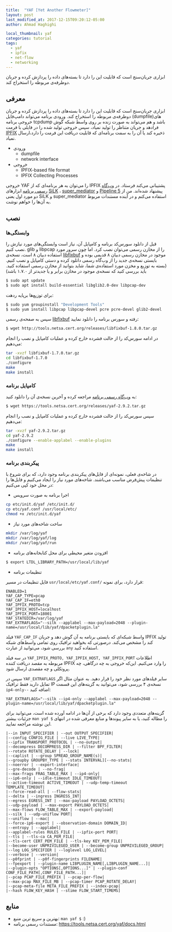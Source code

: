 ```yaml
---
title:  "YAF [Yet Another Flowmeter]"
layout: post
last_modified_at: 2017-12-15T09:20:12-05:00
author: Ahmad Haghighi

local_thumbnail: yaf
categories: tutorial
tags:
  - yaf
  - ipfix
  - net-flow
  - networking
---
```


ابزاری جریان‌سنج است که قابلیت این را دارد تا بسته‌های داده را پردازش کرده و جریان دوطرفه‌ی مربوطه را استخراج کند.

## معرفی

ابزاری جریان‌سنج است که قابلیت این را دارد تا بسته‌های داده را پردازش کرده و جریان دوطرفه‌ی مربوطه را استخراج کند.
ورودی برنامه می‌تواند دامپ‌فایل‌ (dumpfile)های خروجی برنامه tcpdump باشد و هم می‌تواند به صورت زنده بر روی واسط شبکه گوش فرادهد و جریان متناظر را تولید نمیاد،
سپس خروجی تولید شده را در فایلی با فرمت
[IPFIX][ipfix-official-page]
 ذخیره کند یا آن را به سمت برنامه‌ای که قابلیت دریافت این فرمت را دارد،‌ارسال نمیاد.

* ورودی
  - dumpfile
  - network interface
* خروجی
  - IPFIX-based file format
  - IPFIX Collecting Processes


خروجی YAF را می‌توان به هر برنامه‌ای که از IPFIX پشتیبانی می‌کند فرستاد. در
[وب‌گاه رسمی برنامه][yaf-official-page]
ابزار‌های
[SiLK][silk-official-page]
،
[super_mediator][super_mediator-official-page]
و
[Pipeline 5][pipline-official-page]
پیشنهاد شده‌اند.
من از دو مورد اول یعنی SiLK و super_mediator استفاده می‌کنم و در آینده مستندات مربوط به آن‌ها را خواهم نوشت.

## نصب

### وابستگی‌ها

قبل از دانلود سورس‌کد برنامه و کامپایل آن، نیاز است وابستگی‌های مورد نیازش را نصب کنیم. glib و libpcap را از مخازن رسمی می‌توان نصب کرد.
اما چون سرور مورد استفاده دبیان ۸ است، نسخه‌ی
[libfixbuf][fixbuff-official-page]
موجود در مخازن رسمی دبیان ۸ قدیمی بوده و بایستی نسخه‌ی جدید را از وب‌گاه رسمی دانلود کرده و دستی کامپایل و نصب کنیم.
(بسته به توزیع و مخزن مورد استفاده‌ی شما، شاید بتوانید از مخازن رسمی استفاده کنید. باید بررسی کنید که نسخه‌ی موجود در مخازن برابر و یا جدید‌تر از ۱.۷.۰ باشد)

```bash
$ sudo apt update
$ sudo apt install build-essential libglib2.0-dev libpcap-dev
```
برای توزیع‌ها برپایه رد‌هت:
```bash
$ sudo yum groupinstall "Development Tools"
$ sudo yum install libpcap libpcap-devel pcre pcre-devel glib2-devel
```
سپس به صفحه‌ی رسمی 
[libfixbuf][fixbuff-official-page]
رفته و سورس برنامه را دانلود نمایید:

```bash
$ wget http://tools.netsa.cert.org/releases/libfixbuf-1.8.0.tar.gz
```

در ادامه سورس‌کد را از حالت فشرده خارج کرده و عملیات کامپایل و نصب را انجام می‌دهیم:
```bash
tar -xvzf libfixbuf-1.7.0.tar.gz
cd libfixbuf-1.7.0
./configure
make
make install
```

### کامپایل برنامه

به 
[وب‌گاه رسمی برنامه][yaf-official-page]
مراجعه کرده و آخرین نسخه‌ی آن را دانلود کنید:
```bash
$ wget https://tools.netsa.cert.org/releases/yaf-2.9.2.tar.gz
```
سپس سورس‌کد را از حالت فشرده خارج کرده و عملیات کامپایل و نصب را انجام می‌دهیم:
```bash
tar -xvzf yaf-2.9.2.tar.gz
cd yaf-2.9.2
./configure --enable-applabel --enable-plugins
make
make install
```
### پیکربندی برنامه
در شاخه‌ی فعلی، نمونه‌ای از فایل‌های پیکربندی برنامه وجود دارد، که برای شروع با تنظیمات پیش‌فرض مناسب می‌باشند. شاخه‌های مورد نیاز را ایجاد می‌کنیم و فایل‌ها را در محل خود کپی می‌کنیم:

* اجرا برنامه به صورت سرویس

```bash
cp etc/init.d/yaf /etc/init.d/
cp etc/yaf.conf /usr/local/etc/
chmod +x /etc/init.d/yaf
```
* ساخت شاخه‌‌های مورد نیاز

```bash
mkdir /var/log/yaf
mkdir /var/log/yaf/log
mkdir /var/log/yaf/run
```
* افزودن متغیر محیطی برای محل کتابخانه‌های برنامه

```bash
$ export LTDL_LIBRARY_PATH=/usr/local/lib/yaf
```
 * تنظیمات برنامه

فایل تنظیمات در مسیر
`usr/local/etc/yaf.conf/`
 قرار دارد، برای نمونه:

```config
ENABLED=1
YAF_CAP_TYPE=pcap
YAF_CAP_IF=eth0
YAF_IPFIX_PROTO=tcp
YAF_IPFIX_HOST=localhost
YAF_IPFIX_PORT=18001
YAF_STATEDIR=/var/log/yaf
YAF_EXTRAFLAGS="--silk --applabel --max-payload=2048 --plugin-name=/usr/local/lib/yaf/dpacketplugin.la"
```

فیلد `YAF_CAP_IF` واسط شبکه‌ای که بایستی برنامه به آن گوش دهد و جریان IPFIX تولید کند را مشخص می‌کند. درصورتی که بخواهید ترافیک روی تمامی واسط‌های شبکه بررسی شود، می‌توانید از عبارت `any` استفاده کنید.

در سه فیلد `YAF_IPFIX_PROTO, YAF_IPFIX_HOST, YAF_IPFIX_PORT` اطلاعات مربوطه به مقصد دریافت کننده IPFIX را وارد می‌کنیم. این‌که خروجی به چه درگاهی، چه پروتکلی و چه مقصدی ارسال شود.

سپس در `YAF_EXTRAFLAGS` سایر فیلد‌های مورد نظر خود را قرار دهید. به عنوان مثال اگر تمایل دارید فقط ترافیک IP نسخه‌ی ۴ بررسی شود، می‌توانید به گزینه‌های این قسمت `ip4-only--` اضافه کنید:

```config
YAF_EXTRAFLAGS="--silk --ip4-only --applabel --max-payload=2048 --plugin-name=/usr/local/lib/yaf/dpacketplugin.la"
```

گزینه‌های متعددی وجود دارد که برخی از آن‌ها در ادامه آورده شده است، می‌توانید برای جزئیات بیشتر `man yaf $` را مطاله کنید، یا به سایر پیوند‌ها و منابع معرفی شده در اتنهای این نوشته مراجعه نمایید.


```config
|--in INPUT_SPECIFIER | --out OUTPUT_SPECIFIER|
|--config CONFIG_FILE | --live LIVE_TYPE|
|--ipfix TRANSPORT_PROTOCOL | --no-output|
|--decompress DECOMPRESS_DIR | --filter BPF_FILTER|
|--rotate ROTATE_DELAY | --lock|
|--caplist | --group SPREAD_GROUP_NAME(s)|
|--groupby GROUPBY_TYPE | --stats INTERVAL][--no-stats|
|--noerror | --export-interface|
|--gre-decode | --no-frag|
|--max-frags FRAG_TABLE_MAX | --ip4-only|
|--ip6-only | --idle-timeout IDLE_TIMEOUT|
|--active-timeout ACTIVE_TIMEOUT | --udp-temp-timeout TEMPLATE_TIMEOUT|
|--force-read-all | --flow-stats|
|--delta | --ingress INGRESS_INT|
|--egress EGRESS_INT | --max-payload PAYLOAD_OCTETS|
|--udp-payload | --max-export PAYLOAD_OCTETS|
|--max-flows FLOW_TABLE_MAX | --export-payload|
|--silk | --udp-uniflow PORT|
|--uniflow | --mac|
|--force-ip6-export | --observation-domain DOMAIN_ID|
|--entropy | --applabel|
|--applabel-rules RULES_FILE | --ipfix-port PORT|
|--tls | --tls-ca CA_PEM_FILE|
|--tls-cert CERT_PEM_FILE | --tls-key KEY_PEM_FILE|
|--become-user UNPRIVILEGED_USER | --become-group UNPRIVILEGED_GROUP|
|--log LOG_SPECIFIER | --loglevel LOG_LEVEL|
|--verbose | --version|
|--p0fprint | --p0f-fingerprints FILENAME|
|--fpexport | --plugin-name LIBPLUGIN_NAME[,LIBPLUGIN_NAME...]|
|--plugin-opts "OPTIONS[,OPTIONS...]" | --plugin-conf CONF_FILE_PATH[,CONF_FILE_PATH...]|
|--pcap PCAP_FILE_PREFIX | --pcap-per-flow|
|--max-pcap MAX_FILE_MB | --pcap-timer PCAP_ROTATE_DELAY|
|--pcap-meta-file META_FILE_PREFIX | --index-pcap|
|--hash FLOW_KEY_HASH | --stime FLOW_START_TIMEMS]
```

## منابع
* بهترین و سریع ترین منبع: `man yaf $` :)
* مستندات رسمی برنامه: https://tools.netsa.cert.org/yaf/docs.html



[fixbuff-official-page]: https://tools.netsa.cert.org/fixbuf/index.html
[ipfix-official-page]: http://www.ietf.org/html.charters/ipfix-charter.html
[yaf-official-page]: https://tools.netsa.cert.org/yaf/
[silk-official-page]: https://tools.netsa.cert.org/silk/index.html
[super_mediator-official-page]: https://tools.netsa.cert.org/super_mediator/index.html
[pipline-official-page]: https://tools.netsa.cert.org/analysis-pipeline5/index.html
